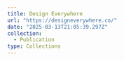 ```yaml
---
title: Design Everywhere
url: "https://designeverywhere.co/"
date: "2025-03-13T21:05:39.297Z"
collection:
  - Publication
type: Collections
---
```

